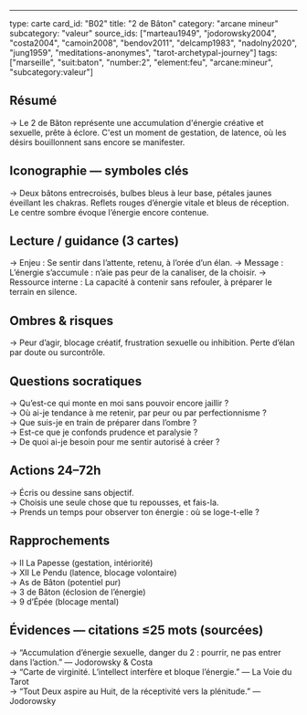 ---
type: carte
card_id: "B02"
title: "2 de Bâton"
category: "arcane mineur"
subcategory: "valeur"
source_ids: ["marteau1949", "jodorowsky2004", "costa2004", "camoin2008", "bendov2011", "delcamp1983", "nadolny2020", "jung1959", "meditations-anonymes", "tarot-archetypal-journey"]
tags: ["marseille", "suit:baton", "number:2", "element:feu", "arcane:mineur", "subcategory:valeur"]

## Résumé
→ Le 2 de Bâton représente une accumulation d'énergie créative et sexuelle, prête à éclore. C'est un moment de gestation, de latence, où les désirs bouillonnent sans encore se manifester.

## Iconographie — symboles clés
→ Deux bâtons entrecroisés, bulbes bleus à leur base, pétales jaunes éveillant les chakras. Reflets rouges d’énergie vitale et bleus de réception. Le centre sombre évoque l’énergie encore contenue.

## Lecture / guidance (3 cartes)
→ Enjeu : Se sentir dans l’attente, retenu, à l’orée d’un élan.
→ Message : L’énergie s’accumule : n’aie pas peur de la canaliser, de la choisir.
→ Ressource interne : La capacité à contenir sans refouler, à préparer le terrain en silence.

## Ombres & risques
→ Peur d’agir, blocage créatif, frustration sexuelle ou inhibition. Perte d’élan par doute ou surcontrôle.

## Questions socratiques
→ Qu’est-ce qui monte en moi sans pouvoir encore jaillir ?  
→ Où ai-je tendance à me retenir, par peur ou par perfectionnisme ?  
→ Que suis-je en train de préparer dans l’ombre ?  
→ Est-ce que je confonds prudence et paralysie ?  
→ De quoi ai-je besoin pour me sentir autorisé à créer ?

## Actions 24–72h
→ Écris ou dessine sans objectif.  
→ Choisis une seule chose que tu repousses, et fais-la.  
→ Prends un temps pour observer ton énergie : où se loge-t-elle ?

## Rapprochements
→ II La Papesse (gestation, intériorité)  
→ XII Le Pendu (latence, blocage volontaire)  
→ As de Bâton (potentiel pur)  
→ 3 de Bâton (éclosion de l’énergie)  
→ 9 d’Épée (blocage mental)

## Évidences — citations ≤25 mots (sourcées)
→ “Accumulation d’énergie sexuelle, danger du 2 : pourrir, ne pas entrer dans l’action.” — Jodorowsky & Costa  
→ “Carte de virginité. L’intellect interfère et bloque l’énergie.” — La Voie du Tarot  
→ “Tout Deux aspire au Huit, de la réceptivité vers la plénitude.” — Jodorowsky